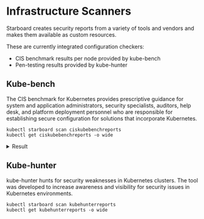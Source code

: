 # Infrastructure Scanners

Starboard creates security reports from a variety of tools and vendors and makes them available as custom resources.

These are currently integrated configuration checkers:

* CIS benchmark results per node provided by kube-bench
* Pen-testing results provided by kube-hunter


## Kube-bench

The CIS benchmark for Kubernetes provides prescriptive guidance for system and application administrators, security specialists, auditors, help desk, and platform deployment personnel who are responsible for establishing secure configuration for solutions that incorporate Kubernetes.

```
kubectl starboard scan ciskubebenchreports
kubectl get ciskubebenchreports -o wide
```

<details>
<summary>Result</summary>

```
NAME                   SCANNER      AGE     FAIL   WARN   INFO   PASS
k8s-ws-control-plane   kube-bench   3d14h   1      27     0      26
k8s-ws-worker          kube-bench   3d14h   1      27     0      19
k8s-ws-worker2         kube-bench   3d14h   1      27     0      19
```

</details>

## Kube-hunter

kube-hunter hunts for security weaknesses in Kubernetes clusters. The tool was developed to increase awareness and visibility for security issues in Kubernetes environments.

```
kubectl starboard scan kubehunterreports
kubectl get kubehunterreports -o wide
```
